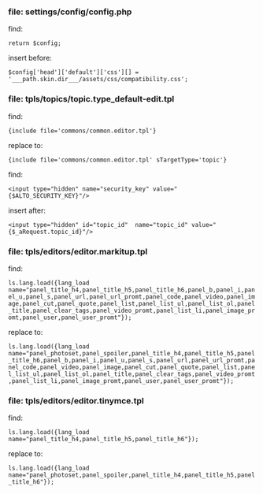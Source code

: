 ### file: settings/config/config.php
find:

`return $config;`

insert before:

`$config['head']['default']['css'][] = '___path.skin.dir___/assets/css/compatibility.css';`

### file: tpls/topics/topic.type_default-edit.tpl
find:

`{include file='commons/common.editor.tpl'}`

replace to:

`{include file='commons/common.editor.tpl' sTargetType='topic'}`

find:

`<input type="hidden" name="security_key" value="{$ALTO_SECURITY_KEY}"/>`

insert after:

`<input type="hidden" id="topic_id"  name="topic_id" value="{$_aRequest.topic_id}"/>`

### file: tpls/editors/editor.markitup.tpl

find:

`ls.lang.load({lang_load name="panel_title_h4,panel_title_h5,panel_title_h6,panel_b,panel_i,panel_u,panel_s,panel_url,panel_url_promt,panel_code,panel_video,panel_image,panel_cut,panel_quote,panel_list,panel_list_ul,panel_list_ol,panel_title,panel_clear_tags,panel_video_promt,panel_list_li,panel_image_promt,panel_user,panel_user_promt"});`

replace to:

`ls.lang.load({lang_load name="panel_photoset,panel_spoiler,panel_title_h4,panel_title_h5,panel_title_h6,panel_b,panel_i,panel_u,panel_s,panel_url,panel_url_promt,panel_code,panel_video,panel_image,panel_cut,panel_quote,panel_list,panel_list_ul,panel_list_ol,panel_title,panel_clear_tags,panel_video_promt,panel_list_li,panel_image_promt,panel_user,panel_user_promt"});`

### file: tpls/editors/editor.tinymce.tpl

find:

`ls.lang.load({lang_load name="panel_title_h4,panel_title_h5,panel_title_h6"});`

replace to:

`ls.lang.load({lang_load name="panel_photoset,panel_spoiler,panel_title_h4,panel_title_h5,panel_title_h6"});`
